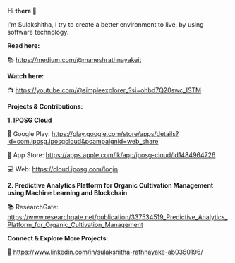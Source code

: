 **Hi there 👋**

I'm Sulakshitha, I try to create a better environment to live, by using software technology.

**Read here:**

📚 https://medium.com/@maneshrathnayakeit

**Watch here:**

📺 https://youtube.com/@simpleexplorer_?si=ohbd7Q20swc_ISTM


**Projects & Contributions:**

**1. IPOSG Cloud**

🔗 Google Play: https://play.google.com/store/apps/details?id=com.iposg.iposgcloud&pcampaignid=web_share


🍏 App Store: https://apps.apple.com/lk/app/iposg-cloud/id1484964726

💻 Web: https://cloud.iposg.com/login


**2. Predictive Analytics Platform for Organic Cultivation Management using Machine Learning and Blockchain**

📚 ResearchGate: https://www.researchgate.net/publication/337534519_Predictive_Analytics_Platform_for_Organic_Cultivation_Management


**Connect & Explore More Projects:**  

💼 https://www.linkedin.com/in/sulakshitha-rathnayake-ab0360196/

